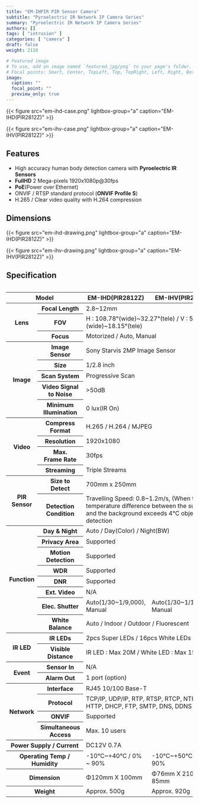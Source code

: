 ```yaml
---
title: "EM-IHPIR PIR Sensor Camera"
subtitle: "Pyroelectric IR Network IP Camera Series"
summary: "Pyroelectric IR Network IP Camera Series"
authors: []
tags: [ "intrusion" ]
categories: [ "camera" ]
draft: false
weight: 2110

# Featured image
# To use, add an image named `featured.jpg/png` to your page's folder.
# Focal points: Smart, Center, TopLeft, Top, TopRight, Left, Right, BottomLeft, Bottom, BottomRight.
image:
  caption: ""
  focal_point: ""
  preview_only: true
---
```


<div class="container">
<div class="row justify-content-center align-items-end">
<div class="col-sm-6">

{{< figure src="em-ihd-case.png" lightbox-group="a" caption="EM-IHD(PIR2812Z)" >}}

</div>
<div class="col-sm-6">

{{< figure src="em-ihv-case.png" lightbox-group="a" caption="EM-IHV(PIR2812Z)" >}}

</div>
</div>
</div>

## Features

- High accuracy human body detection camera with **Pyroelectric IR Sensors**
- **FullHD** 2 Mega-pixels 1920x1080p@30fps
- **PoE**(Power over Ethernet)
- ONVIF / RTSP standard protocol (**ONVIF Profile S**)
- H.265 / Clear video quality with H.264 compression

## Dimensions

<div class="container">
<div class="row justify-content-center align-items-end">
<div class="col-sm-6">

{{< figure src="em-ihd-drawing.png" lightbox-group="a" caption="EM-IHD(PIR2812Z)" >}}

</div>
<div class="col-sm-6">

{{< figure src="em-ihv-drawing.png" lightbox-group="a" caption="EM-IHV(PIR2812Z)" >}}

</div>
</div>
</div>

## Specification

<div style="overflow-x: auto">
<table class="spec">
<thead>
<tr>
<th colspan="2">Model</th>
<th>EM-IHD(PIR2812Z)</th>
<th>EM-IHV(PIR2812Z)</th>
</tr>
</thead>
<tbody>
<tr>
<th rowspan="3">Lens</th>
<th>Focal Length</th>
<td colspan="2">2.8~12mm</td>
</tr>
<tr>
<th>FOV</th>
<td colspan="2">H : 108.78°(wide)~32.27°(tele) / V : 57.22°(wide)~18.15°(tele)</td>
</tr>
<tr>
<th>Focus</th>
<td colspan="2">Motorized / Auto, Manual</td>
</tr>
<tr>
<th rowspan="5">Image</th>
<th>Image Sensor</th>
<td colspan="2">Sony Starvis 2MP Image Sensor</td>
</tr>
<tr>
<th>Size</th>
<td colspan="2">1/2.8 inch</td>
</tr>
<tr>
<th>Scan System</th>
<td colspan="2">Progressive Scan</td>
</tr>
<tr>
<th>Video Signal<br>to Noise</th>
<td colspan="2">&gt;50dB</td>
</tr>
<tr>
<th>Minimum<br>Illumination</th>
<td colspan="2">0 lux(IR On)</td>
</tr>
<tr>
<th rowspan="4">Video</th>
<th>Compress<br>Format</th>
<td colspan="2">H.265 / H.264 / MJPEG</td>
</tr>
<tr>
<th>Resolution</th>
<td colspan="2">1920x1080</td>
</tr>
<tr>
<th>Max.<br>Frame Rate</th>
<td colspan="2">30fps</td>
</tr>
<tr>
<th>Streaming</th>
<td colspan="2">Triple Streams</td>
</tr>
<tr>
<th rowspan="2">PIR<br>Sensor</th>
<th>Size to Detect</th>
<td colspan="2">700mm x 250mm</td>
</tr>
<tr>
<th>Detection<br>Condition</th>
<td colspan="2">Travelling Speed: 0.8~1.2m/s, (When the temperature difference between the subject and the background exceeds 4℃ object detection</td>
</tr>
<tr>
<th rowspan="8">Function</th>
<th>Day & Night</th>
<td colspan="2">Auto / Day(Color) / Night(BW)</td>
</tr>
<tr>
<th>Privacy Area</th>
<td colspan="2">Supported</td>
</tr>
<tr>
<th>Motion<br>Detection</th>
<td colspan="2">Supported</td>
</tr>
<tr>
<th>WDR</th>
<td colspan="2">Supported</td>
</tr>
<tr>
<th>DNR</th>
<td colspan="2">Supported</td>
</tr>
<tr>
<th>Ext. Video</th>
<td colspan="2">N/A</td>
</tr>
<tr>
<th>Elec. Shutter</th>
<td>Auto(1/30~1/9,000), Manual</td>
<td>Auto(1/30~1/15,000), Manual</td>
</tr>
<tr>
<th>White Balance</th>
<td colspan="2">Auto / Indoor / Outdoor / Fluorescent</td>
</tr>
<tr>
<th rowspan="2">IR LED</th>
<th>IR LEDs</th>
<td colspan="2">2pcs Super LEDs / 16pcs White LEDs</td>
</tr>
<tr>
<th>Visible<br>Distance</th>
<td colspan="2">IR LED : Max 20M / White LED : Max 15M</td>
</tr>
<tr>
<th rowspan="2">Event</th>
<th>Sensor In</th>
<td colspan="2">N/A</td>
</tr>
<tr>
<th>Alarm Out</th>
<td colspan="2">1 port (option)</td>
</tr>
<tr>
<th rowspan="4">Network</th>
<th>Interface</th>
<td colspan="2">RJ45 10/100 Base-T</td>
</tr>
<tr>
<th>Protocol</th>
<td colspan="2">TCP/IP, UDP/IP, RTP, RTSP, RTCP, NTP, HTTP, DHCP, FTP, SMTP, DNS, DDNS</td>
</tr>
<tr>
<th>ONVIF</th>
<td colspan="2">Supported</td>
</tr>
<tr>
<th>Simultaneous<br>Access</th>
<td colspan="2">Max. 10 users</td>
</tr>
<tr>
<th colspan="2">Power Supply / Current</th>
<td colspan="2">DC12V 0.7A</td>
</tr>
<tr>
<th colspan="2">Operating Temp / Humidity</th>
<td>-10℃~+40℃ / 0% ~ 90%</td>
<td>-10℃~+50℃ / 0% ~ 90%</td>
</tr>
<tr>
<th colspan="2">Dimension</th>
<td>Φ120mm X 100mm</td>
<td>Φ76mm X 210mm X 85mm</td>
</tr>
<tr>
<th colspan="2">Weight</th>
<td>Approx. 500g</td>
<td>Approx. 920g</td>
</tr>
</tbody>
</table>
</div>
